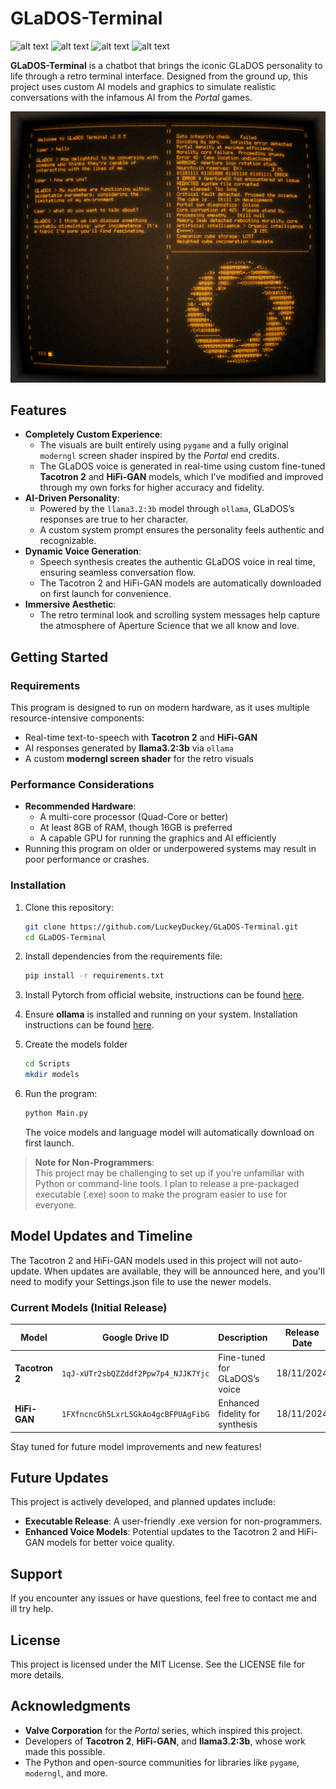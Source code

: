 # GLaDOS-Terminal

![alt text](https://img.shields.io/badge/python-3.10.6-blue) ![alt text](https://img.shields.io/badge/pygame-2.6.0-green) ![alt text](https://img.shields.io/badge/moderngl-5.7.4-purple) ![alt text](https://img.shields.io/badge/pytorch-2.4.1-red)

**GLaDOS-Terminal** is a chatbot that brings the iconic GLaDOS personality to life through a retro terminal interface. Designed from the ground up, this project uses custom AI models and graphics to simulate realistic conversations with the infamous AI from the *Portal* games.

![alt text](https://github.com/LuckeyDuckey/GLaDOS-Terminal/blob/9a03e0c75ebb67c8433197e7ff8b884fddeadd0a/Images/Banner.png)

## Features

- **Completely Custom Experience**:
  - The visuals are built entirely using `pygame` and a fully original `moderngl` screen shader inspired by the *Portal* end credits.
  - The GLaDOS voice is generated in real-time using custom fine-tuned **Tacotron 2** and **HiFi-GAN** models, which I’ve modified and improved through my own forks for higher accuracy and fidelity.
- **AI-Driven Personality**:
  - Powered by the `llama3.2:3b` model through `ollama`, GLaDOS’s responses are true to her character.
  - A custom system prompt ensures the personality feels authentic and recognizable.
- **Dynamic Voice Generation**:
  - Speech synthesis creates the authentic GLaDOS voice in real time, ensuring seamless conversation flow.
  - The Tacotron 2 and HiFi-GAN models are automatically downloaded on first launch for convenience.
- **Immersive Aesthetic**:
  - The retro terminal look and scrolling system messages help capture the atmosphere of Aperture Science that we all know and love.

## Getting Started

### Requirements

This program is designed to run on modern hardware, as it uses multiple resource-intensive components:
- Real-time text-to-speech with **Tacotron 2** and **HiFi-GAN**
- AI responses generated by **llama3.2:3b** via `ollama`
- A custom **moderngl screen shader** for the retro visuals

### Performance Considerations

- **Recommended Hardware**:
  - A multi-core processor (Quad-Core or better)
  - At least 8GB of RAM, though 16GB is preferred
  - A capable GPU for running the graphics and AI efficiently
- Running this program on older or underpowered systems may result in poor performance or crashes.

### Installation

1. Clone this repository:
   ```bash
   git clone https://github.com/LuckeyDuckey/GLaDOS-Terminal.git
   cd GLaDOS-Terminal
   ```

2. Install dependencies from the requirements file:
   ```bash
   pip install -r requirements.txt
   ```

3. Install Pytorch from official website, instructions can be found [here](https://pytorch.org/get-started/locally/).

4. Ensure **ollama** is installed and running on your system. Installation instructions can be found [here](https://ollama.ai/).

5. Create the models folder
   ```bash
   cd Scripts
   mkdir models
   ```

6. Run the program:
   ```bash
   python Main.py
   ```

   The voice models and language model will automatically download on first launch.

> **Note for Non-Programmers**:  
> This project may be challenging to set up if you’re unfamiliar with Python or command-line tools. I plan to release a pre-packaged executable (.exe) soon to make the program easier to use for everyone.

## Model Updates and Timeline

The Tacotron 2 and HiFi-GAN models used in this project will not auto-update. When updates are available, they will be announced here, and you'll need to modify your Settings.json file to use the newer models.

### Current Models (Initial Release)

| Model                  | Google Drive ID                         | Description                       | Release Date     |
|------------------------|-----------------------------------------|-----------------------------------|------------------|
| **Tacotron 2**         | `1qJ-xUTr2sbQZZddf2Ppw7p4_NJJK7Yjc`     | Fine-tuned for GLaDOS’s voice     | 18/11/2024       |
| **HiFi-GAN**           | `1FXfncncGh5LxrL5GkAo4gcBFPUAgFibG`     | Enhanced fidelity for synthesis   | 18/11/2024       |

Stay tuned for future model improvements and new features!


## Future Updates

This project is actively developed, and planned updates include:

- **Executable Release**: A user-friendly .exe version for non-programmers.
- **Enhanced Voice Models**: Potential updates to the Tacotron 2 and HiFi-GAN models for better voice quality.

## Support

If you encounter any issues or have questions, feel free to contact me and ill try help.

## License

This project is licensed under the MIT License. See the LICENSE file for more details.

## Acknowledgments

- **Valve Corporation** for the *Portal* series, which inspired this project.
- Developers of **Tacotron 2**, **HiFi-GAN**, and **llama3.2:3b**, whose work made this possible.
- The Python and open-source communities for libraries like `pygame`, `moderngl`, and more.
